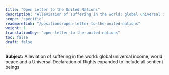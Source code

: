 ```yaml
---
title: "Open Letter to the United Nations"
description: "Alleviation of suffering in the world: global universal income, world peace and a Universal Declaration of Rights expanded to include all sentient beings"
scope: "specific"
readmorelink: "/positions/open-letter-to-the-united-nations"
weight: 1
translationKey: "open-letter-to-the-united-nations"
toc: false
draft: false
---
```


**Subject:** Alleviation of suffering in the world: global universal income, world peace and a Universal Declaration of Rights expanded to include all sentient beings
